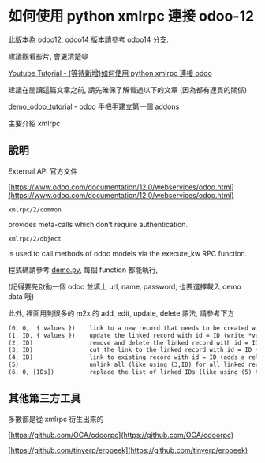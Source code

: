 # 如何使用 python xmlrpc 連接 odoo-12

此版本為 odoo12, odoo14 版本請參考 [odoo14](https://github.com/twtrubiks/odoo-demo-addons-tutorial/tree/14.0/xml-rpc-odoo) 分支.

建議觀看影片, 會更清楚:smile:

[Youtube Tutorial - (等待新增)如何使用 python xmlrpc 連接 odoo]()

建議在閱讀這篇文章之前, 請先確保了解看過以下的文章 (因為都有連貫的關係)

[demo_odoo_tutorial](https://github.com/twtrubiks/odoo-demo-addons-tutorial/tree/master/demo_odoo_tutorial) -  odoo 手把手建立第一個 addons

主要介紹 xmlrpc

## 說明

External API 官方文件

[https://www.odoo.com/documentation/12.0/webservices/odoo.html](https://www.odoo.com/documentation/12.0/webservices/odoo.html)

`xmlrpc/2/common`

provides meta-calls which don’t require authentication.

`xmlrpc/2/object`

is used to call methods of odoo models via the execute_kw RPC function.

程式碼請參考 [demo.py](demo.py), 每個 function 都能執行,

(記得要先啟動一個 odoo 並填上 url, name, password, 也要選擇載入 demo data 哦)

此外, 裡面用到很多的 m2x 的 add, edit, update, delete 語法, 請參考下方

```xml
(0, 0,  { values })    link to a new record that needs to be created with the given values dictionary
(1, ID, { values })    update the linked record with id = ID (write *values* on it)
(2, ID)                remove and delete the linked record with id = ID (calls unlink on ID, that will delete the object completely, and the link to it as well)
(3, ID)                cut the link to the linked record with id = ID (delete the relationship between the two objects but does not delete the target object itself)
(4, ID)                link to existing record with id = ID (adds a relationship)
(5)                    unlink all (like using (3,ID) for all linked records)
(6, 0, [IDs])          replace the list of linked IDs (like using (5) then (4,ID) for each ID in the list of IDs)
```

## 其他第三方工具

多數都是從 xmlrpc 衍生出來的

[https://github.com/OCA/odoorpc](https://github.com/OCA/odoorpc)

[https://github.com/tinyerp/erppeek](https://github.com/tinyerp/erppeek)